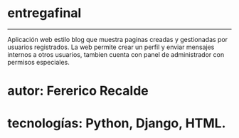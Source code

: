 # entregafinal
***
Aplicación web estilo blog que muestra paginas creadas y gestionadas por usuarios registrados. La web permite crear un perfil y enviar mensajes internos a otros usuarios, tambien cuenta con panel de administrador con permisos especiales.

# autor: Fererico Recalde
# tecnologías: Python, Django, HTML.
